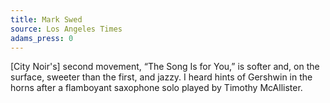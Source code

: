 ```yaml
---
title: Mark Swed
source: Los Angeles Times
adams_press: 0
---
```

[City Noir's] second movement, &#8220;The Song Is for You,&#8221; is softer and, on the surface, sweeter than the first, and jazzy. I heard hints of Gershwin in the horns after a flamboyant saxophone solo played by Timothy McAllister.